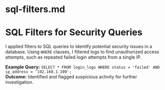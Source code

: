 # sql-filters.md

# SQL Filters for Security Queries

I applied filters to SQL queries to identify potential security issues in a database. Using `WHERE` clauses, I filtered logs to find unauthorized access attempts, such as repeated failed login attempts from a single IP.

**Example Query:** `SELECT * FROM login_logs WHERE status = 'failed' AND ip_address = '192.168.1.100';`  
**Outcome:** Identified and flagged suspicious activity for further investigation.
